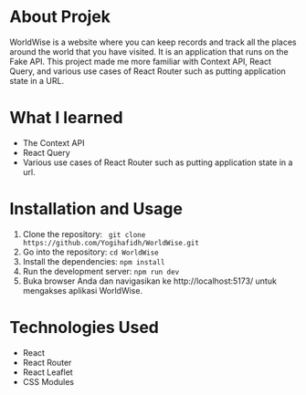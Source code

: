 # About Projek
WorldWise is a website where you can keep records and track all the places around the world that you have visited. It is an application that runs on the Fake API. This project made me more familiar with Context API, React Query, and various use cases of React Router such as putting application state in a URL. 

# What I learned
- The Context API
- React Query
- Various use cases of React Router such as putting application state in a url. 

# Installation and Usage
1. Clone the repository: ``` git clone https://github.com/Yogihafidh/WorldWise.git```
2. Go into the repository: ``` cd WorldWise ```
3. Install the dependencies: ``` npm install ```
4. Run the development server: ``` npm run dev ```
5. Buka browser Anda dan navigasikan ke http://localhost:5173/ untuk mengakses aplikasi WorldWise.

# Technologies Used
- React
- React Router
- React Leaflet
- CSS Modules

